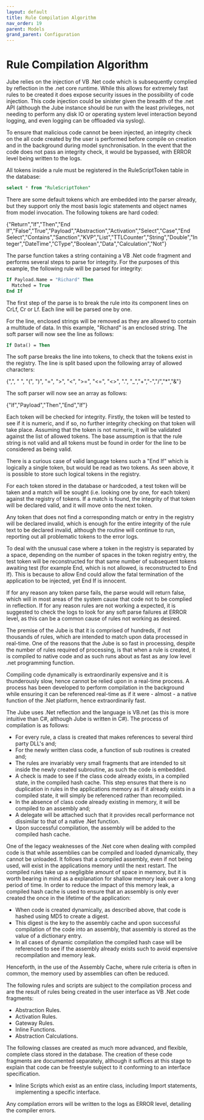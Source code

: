 ```yaml
---
layout: default
title: Rule Compilation Algorithm
nav_order: 19
parent: Models
grand_parent: Configuration
---
```


# Rule Compilation Algorithm
Jube relies on the injection of VB .Net code which is subsequently complied by reflection in the .net core runtime.  While this allows for extremely fast rules to be created it does expose security issues in the possibility of code injection.  This code injection could be sinister given the breadth of the .net API (although the Jube instance should be run with the least privileges, not needing to perform any disk IO or operating system level interaction beyond logging, and even logging can be offloaded via syslog).

To ensure that malicious code cannot be been injected, an integrity check on the all code created by the user is performed before compile on creation and in the background during model synchronisation.  In the event that the code does not pass an integrity check, it would be bypassed, with ERROR level being written to the logs.

All tokens inside a rule must be registered in the RuleScriptToken table in the database:

```sql
select * from "RuleScriptToken"
```

There are some default tokens which are embedded into the parser already, but they support only the most basis logic statements and object names from model invocation. The following tokens are hard coded:

{"Return","If","Then","End If","False","True","Payload","Abstraction","Activation","Select","Case","End Select","Contains","Sanction","KVP","List","TTLCounter","String","Double","Integer","DateTime","CType","Boolean","Data","Calculation","Not"}

The parse function takes a string containing a VB .Net code fragment and performs several steps to parse for integrity.  For the purposes of this example,  the following rule will be parsed for integrity:

```vb
If Payload.Name = "Richard" Then
  Matched = True
End If
```

The first step of the parse is to break the rule into its component lines on CrLf, Cr or Lf.  Each line will be parsed one by one.

For the line, enclosed strings will be removed as they are allowed to contain a multitude of data.  In this example,  "Richard" is an enclosed string.  The soft parser will now see the line as follows:

```vb
If Data() = Then
```

The soft parse breaks the line into tokens, to check that the tokens exist in the registry. The line is split based upon the following array of allowed characters:

{",", " ", "(", ")", "=", ">", "<", ">=", "<=", "<>", ".", "_","+","-","/","*","&"}

The soft parser will now see an array as follows:

{"If","Payload","Then","End","If"}

Each token will be checked for integrity.  Firstly,  the token will be tested to see if it is numeric, and if so, no further integrity checking on that token will take place. Assuming that the token is not numeric, it will be validated against the list of allowed tokens. The base assumption is that the rule string is not valid and all tokens must be found in order for the line to be considered as being valid.

There is a curious case of valid language tokens such a "End If" which is logically a single token, but would be read as two tokens.  As seen above, it is possible to store such logical tokens in the registry.

For each token stored in the database or hardcoded, a test token will be taken and a match will be sought (i.e. looking one by one, for each token) against the registry of tokens.  If a match is found,  the integrity of that token will be declared valid,  and it will move onto the next token.

Any token that does not find a corresponding match or entry in the registry will be declared invalid, which is enough for the entire integrity of the rule text to be declared invalid, although the routine will continue to run, reporting out all problematic tokens to the error logs.

To deal with the unusual case where a token in the registry is separated by a space,  depending on the number of spaces in the token registry entry,  the test token will be reconstructed for that same number of subsequent tokens awaiting test (for example End,  which is not allowed,  is reconstructed to End If).  This is because to allow End could allow the fatal termination of the application to be injected, yet End If is innocent.

If for any reason any token parse fails, the parse would will return false, which will in most areas of the system cause that code not to be complied in reflection.  If for any reason rules are not working a expected, it is suggested to check the logs to look for any soft parse failures at ERROR level,  as this can be a common cause of rules not working as desired.

The premise of the Jube is that it is comprised of hundreds,  if not thousands of rules,  which are intended to match upon data processed in real-time.  One of the reasons that the Jube is so fast in processing, despite the number of rules required of processing, is that when a rule is created,  it is compiled to native code and as such runs about as fast as any low level .net programming function.

Compiling code dynamically is extraordinarily expensive and it is thunderously slow, hence cannot be relied upon in a real-time process. A process has been developed to perform compilation in the background while ensuring it can be referenced real-time as if it were - almost - a native function of the .Net platform,  hence extraordinarily fast.

The Jube uses .Net reflection and the language is VB.net (as this is more intuitive than C#,  although Jube is written in C#). The process of compilation is as follows:

* For every rule,  a class is created that makes references to several third party DLL's and;
* For the newly written class code,  a function of sub routines is created and;
* The rules are invariably very small fragments that are intended to sit inside the newly created subroutine, as such the code is embedded.
* A check is made to see if the class code already exists,  in a compiled state, in the compiled hash cache.  This step ensures that there is no duplication in rules in the applications memory as if it already exists in a compiled state,  it will simply be referenced rather than recompiled.
* In the absence of class code already existing in memory, it will be compiled to an assembly and;
* A delegate will be attached such that it provides recall performance not dissimilar to that of a native .Net function.
* Upon successful compilation,  the assembly will be added to the compiled hash cache.

One of the legacy weaknesses of the .Net core when dealing with compiled code is that while assemblies can be compiled and loaded dynamically, they cannot be unloaded.  It follows that a compiled assembly,  even if not being used,  will exist in the applications memory until the next restart.  The compiled rules take up a negligible amount of space in memory, but it is worth bearing in mind as a explanation for shallow memory leak over a long period of time.  In order to reduce the impact of this memory leak, a compiled hash cache is used to ensure that an assembly is only ever created the once in the lifetime of the application:

* When code is created dynamically,  as described above,  that code is hashed using MD5 to create a digest.
* This digest is the key to the assembly cache and upon successful compilation of the code into an assembly,  that assembly is stored as the value of a dictionary entry.
* In all cases of dynamic compilation the compiled hash case will be referenced to see if the assembly already exists such to avoid expensive recompilation and memory leak.

Henceforth,  in the use of the Assembly Cache,  where rule criteria is often in common,  the memory used by assemblies can often be reduced.

The following rules and scripts are subject to the compilation process and are the result of rules being created in the user interface as VB .Net code fragments:

* Abstraction Rules.
* Activation Rules.
* Gateway Rules.
* Inline Functions.
* Abstraction Calculations.

The following classes are created as much more advanced, and flexible, complete class stored in the database. The creation of these code fragments are documented separately,  although it suffices at this stage to explain that code can be freestyle subject to it conforming to an interface specification.

* Inline Scripts which exist as an entire class,  including Import statements,  implementing a specific interface.

Any compilation errors will be written to the logs as ERROR level, detailing the compiler errors.